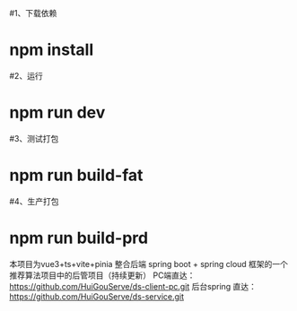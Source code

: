 #1、下载依赖
# npm install


#2、运行
# npm run dev


#3、测试打包
# npm run build-fat


#4、生产打包
# npm run build-prd

本项目为vue3+ts+vite+pinia 整合后端 spring boot + spring cloud 框架的一个推荐算法项目中的后管项目（持续更新）
PC端直达： https://github.com/HuiGouServe/ds-client-pc.git
后台spring 直达：https://github.com/HuiGouServe/ds-service.git